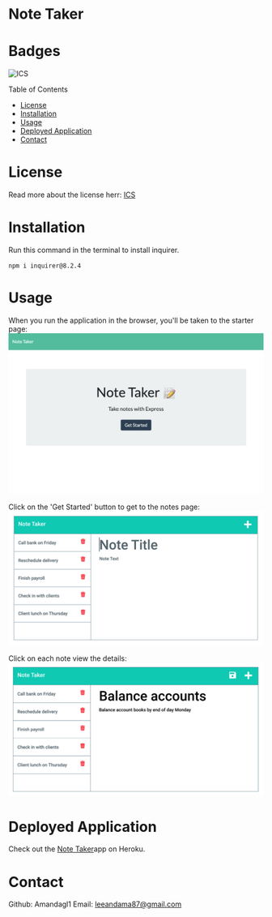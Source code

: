 # Note Taker

# Badges
![ICS](https://img.shields.io/badge/license-ICS-orange)

Table of Contents
- [License](#license)
- [Installation](#installation)
- [Usage](#usage)
- [Deployed Application](#deployed-application )
- [Contact](#contact)


# License
Read more about the license herr: [ICS](https://choosealicense.com/licenses/isc/)

# Installation

Run this command in the terminal to install inquirer.
```
npm i inquirer@8.2.4
```


# Usage
When you run the application in the browser, you'll be taken to the starter page: 
![Starter page](images/starter-page.png)

Click on the 'Get Started' button to get to the notes page:
![All Notes](images/notes.png)

Click on each note view the details:
![Selected Note](images/individual.png)


# Deployed Application
Check out the [Note Taker](https://note-taker-2023.herokuapp.com/)app on Heroku.

# Contact
Github: Amandagl1
Email: leeandama87@gmail.com
